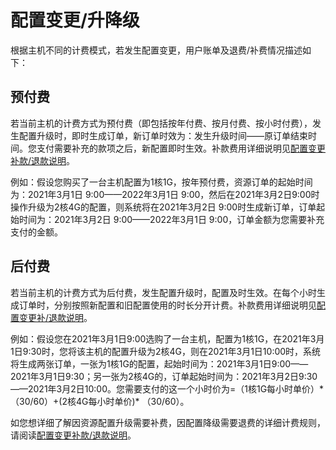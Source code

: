 # 配置变更/升降级

根据主机不同的计费模式，若发生配置变更，用户账单及退费/补费情况描述如下：

## 预付费
若当前主机的计费方式为预付费（即包括按年付费、按月付费、按小时付费），发生配置升级时，即时生成订单，新订单时效为：发生升级时间——原订单结束时间。您支付需要补充的款项之后，新配置即时生效。补款费用详细说明见[配置变更补款/退款说明](https://docs.ucloud.cn/charge/upgrade)。<br>

例如：假设您购买了一台主机配置为1核1G，按年预付费，资源订单的起始时间为：2021年3月1日 9:00——2022年3月1日 9:00，然后在2021年3月2日9:00时操作升级为2核4G的配置，则系统将在2021年3月2日 9:00时生成新订单，订单起始时间为：2021年3月2日 9:00——2022年3月1日 9:00，订单金额为您需要补充支付的金额。<br>

## 后付费
若当前主机的计费方式为后付费，发生配置升级时，配置及时生效。在每个小时生成订单时，分别按照新配置和旧配置使用的时长分开计费。补款费用详细说明见[配置变更补/退款说明](https://docs.ucloud.cn/charge/upgrade)。<br>

例如：假设您在2021年3月1日9:00选购了一台主机，配置为1核1G，在2021年3月1日9:30时，您将该主机的配置升级为2核4G，则在2021年3月1日10:00时，系统将生成两张订单，一张为1核1G的配置，起始时间为：2021年3月1日9:00——2021年3月1日9:30；另一张为2核4G的，订单起始时间为：2021年3月2日9:30——2021年3月2日10:00。您需要支付的这一个小时价为=（1核1G每小时单价）* （30/60）+(2核4G每小时单价)* （30/60）。<br>

如您想详细了解因资源配置升级需要补费，因配置降级需要退费的详细计费规则，请阅读[配置变更补款/退款说明](https://docs.ucloud.cn/charge/upgrade)。

